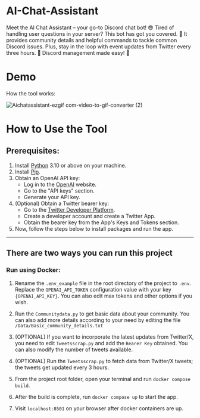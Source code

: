 
# AI-Chat-Assistant 


Meet the AI Chat Assistant – your go-to Discord chat bot! 😎 Tired of handling user questions in your server? This bot has got you covered. 🤖 It provides community details and helpful commands to tackle common Discord issues. Plus, stay in the loop with event updates from Twitter every three hours. 📅 Discord management made easy! 🚀

# Demo
How the tool works:

![Aichatassistant-ezgif com-video-to-gif-converter (2)](https://github.com/Asinsayedali/AI-ChatAssistant/assets/85584914/b8d12b08-15ef-4aa1-8de7-0e813c802f66)


# How to Use the Tool
## Prerequisites:
1. Install [Python](https://www.python.org/downloads/) 3.10 or above on your machine.
2. Install [Pip](https://pip.pypa.io/en/stable/installation/).
3. Obtain an OpenAI API key:
   - Log in to the [OpenAI](https://openai.com/) website.
   - Go to the "API keys" section.
   - Generate your API key.
4. (Optional) Obtain a Twitter bearer key:
   - Go to the [Twitter Developer Platform](https://developer.twitter.com/en).
   - Create a developer account and create a Twitter App.
   - Obtain the bearer key from the App's Keys and Tokens section.
5. Now, follow the steps below to install packages and run the app.
---
## There are two ways you can run this project
### Run using Docker:
1. Rename the `.env_example` file in the root directory of the project to `.env`. Replace the `OPENAI_API_TOKEN` configuration value with your key `{OPENAI_API_KEY}`. You can also edit max tokens and other options if you wish.


2. Run the `Communitydata.py` to get basic data about your community. You can also add more details according to your need by editing the file `/Data/Basic_community_details.txt`


3. (OPTIONAL) If you want to incorporate the latest updates from Twitter/X, you need to edit  `Tweetsscrap.py` and add the `Bearer Key` obtained.  You can also modify the number of tweets available.


4. (OPTIONAL) Run the `Tweetsscrap.py` to fetch data from Twitter/X tweets; the tweets get updated every 3 hours.

5. From the project root folder, open your terminal and run `docker compose build`.

6. After the build is complete, run `docker compose up` to start the app.

7. Visit `localhost:8501` on your browser after docker containers are up.



